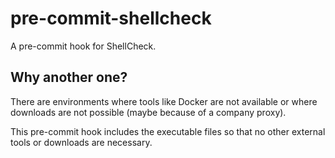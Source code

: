 # pre-commit-shellcheck
A pre-commit hook for ShellCheck.

## Why another one?
There are environments where tools like Docker are not available or where downloads are not possible (maybe because of a company proxy).

This pre-commit hook includes the executable files so that no other external tools or downloads are necessary.
